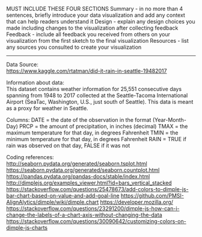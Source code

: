 MUST INCLUDE THESE FOUR SECTIONS
Summary - in no more than 4 sentences, briefly introduce your data visualization and add any context that can help readers understand it
Design - explain any design choices you made including changes to the visualization after collecting feedback
Feedback - include all feedback you received from others on your visualization from the first sketch to the final visualization
Resources - list any sources you consulted to create your visualization

***

Data Source:  
https://www.kaggle.com/rtatman/did-it-rain-in-seattle-19482017

Information about data:  
This dataset contains weather information for 25,551 consecutive days spanning from 1948 to 2017 collected at the Seattle-Tacoma International Airport (SeaTac, Washington, U.S., just south of Seattle). This data is meant as a proxy for weather in Seattle.

Columns:
    DATE = the date of the observation in the format (Year-Month-Day)
    PRCP = the amount of precipitation, in inches (decimal)
    TMAX = the maximum temperature for that day, in degrees Fahrenheit
    TMIN = the minimum temperature for that day, in degrees Fahrenheit
    RAIN = TRUE if rain was observed on that day, FALSE if it was not

Coding references:
http://seaborn.pydata.org/generated/seaborn.tsplot.html
https://seaborn.pydata.org/generated/seaborn.countplot.html
https://pandas.pydata.org/pandas-docs/stable/index.html
http://dimplejs.org/examples_viewer.html?id=bars_vertical_stacked
https://stackoverflow.com/questions/25478673/add-colors-to-dimple-js-bar-chart-based-on-value-and-add-goal-line
https://github.com/PMSI-AlignAlytics/dimple/wiki/dimple.chart
https://developer.mozilla.org/
https://stackoverflow.com/questions/23291200/dimple-js-how-can-i-change-the-labels-of-a-chart-axis-without-changing-the-data
https://stackoverflow.com/questions/30090642/customizing-colors-on-dimple-js-charts
